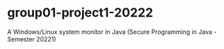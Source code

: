 # group01-project1-20222
A Windows/Linux system monitor in Java (Secure Programming in Java - Semester 20221)
